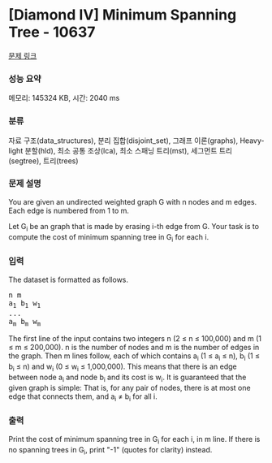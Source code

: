 # [Diamond IV] Minimum Spanning Tree - 10637 

[문제 링크](https://www.acmicpc.net/problem/10637) 

### 성능 요약

메모리: 145324 KB, 시간: 2040 ms

### 분류

자료 구조(data_structures), 분리 집합(disjoint_set), 그래프 이론(graphs), Heavy-light 분할(hld), 최소 공통 조상(lca), 최소 스패닝 트리(mst), 세그먼트 트리(segtree), 트리(trees)

### 문제 설명

<p>You are given an undirected weighted graph G with n nodes and m edges. Each edge is numbered from 1 to m.</p>

<p>Let G<sub>i</sub> be an graph that is made by erasing i-th edge from G. Your task is to compute the cost of minimum spanning tree in G<sub>i</sub> for each i.</p>

### 입력 

 <p>The dataset is formatted as follows.</p>

<pre>n m
a<sub>1</sub> b<sub>1</sub> w<sub>1</sub>
...
a<sub>m</sub> b<sub>m</sub> w<sub>m</sub>
</pre>

<p>The first line of the input contains two integers n (2 ≤ n ≤ 100,000) and m (1 ≤ m ≤ 200,000). n is the number of nodes and m is the number of edges in the graph. Then m lines follow, each of which contains a<sub>i</sub> (1 ≤ a<sub>i</sub> ≤ n), b<sub>i</sub> (1 ≤ b<sub>i</sub> ≤ n) and w<sub>i</sub> (0 ≤ w<sub>i</sub> ≤ 1,000,000). This means that there is an edge between node a<sub>i</sub> and node b<sub>i</sub> and its cost is w<sub>i</sub>. It is guaranteed that the given graph is simple: That is, for any pair of nodes, there is at most one edge that connects them, and a<sub>i</sub> ≠ b<sub>i</sub> for all i.</p>

### 출력 

 <p>Print the cost of minimum spanning tree in G<sub>i</sub> for each i, in m line. If there is no spanning trees in G<sub>i</sub>, print "-1" (quotes for clarity) instead.</p>


